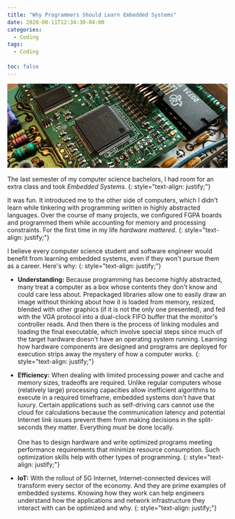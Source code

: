 ```yaml
---
title: "Why Programmers Should Learn Embedded Systems"
date: 2020-08-11T12:34:30-04:00
categories:
  - Coding
tags:
  - Coding

toc: false
--- 
```


<img src="/assets/images/post_images/08-11-2020/fpga.jpg">

The last semester of my computer science bachelors, I had room for an extra class and took _Embedded Systems._ 
{: style="text-align: justify;"} 

It was fun. It introduced me to the other side of computers, which I didn't learn while tinkering with programming written in highly abstracted languages. Over the course of many projects, we configured FGPA boards and programmed them while accounting for memory and processing constraints. For the first time in my life _hardware mattered_.
{: style="text-align: justify;"}

I believe every computer science student and software engineer would benefit from learning embedded systems, even if they won't pursue them as a career. Here's why:
 {: style="text-align: justify;"}

- **Understanding:** Because programming has become highly abstracted, many treat a computer as a box whose contents they don't know and could care less about. Prepackaged libraries allow one to easily draw an image without thinking about how it is loaded from memory, resized, blended with other graphics (if it is not the only one presented), and fed with the VGA protocol into a dual-clock FIFO buffer that the monitor's controller reads. And then there is the process of linking modules and loading the final executable, which involve special steps since much of the target hardware doesn't have an operating system running. Learning how hardware components are designed and programs are deployed for execution strips away the mystery of how a computer works.
{: style="text-align: justify;"}

- **Efficiency:** When dealing with limited processing power and cache and memory sizes, tradeoffs are required. Unlike regular computers whose (relatively large) processing capacities allow inefficient algorithms to execute in a required timeframe, embedded systems don't have that luxury. Certain applications such as self-driving cars cannot use the cloud for calculations because the communication latency and potential Internet link issues prevent them from making decisions in the split-seconds they matter. Everything _must_ be done locally.<br/><br/>One has to design hardware and write optimized programs meeting performance requirements that minimize resource consumption. Such optimization skills help with other types of programming.
{: style="text-align: justify;"}

- **IoT:** With the rollout of 5G Internet, Internet-connected devices will transform every sector of the economy. And they are prime examples of embedded systems. Knowing how they work can help engineers understand how the applications and network infrastructure they interact with can be optimized and why. 
{: style="text-align: justify;"}






 
